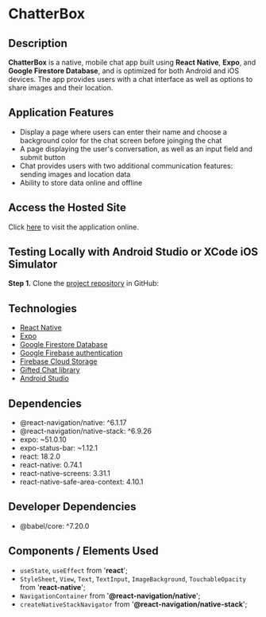 # ChatterBox

## Description

**ChatterBox** is a native, mobile chat app built using **React Native**, **Expo**, and **Google Firestore Database**, and is optimized for both Android and iOS devices. The app provides users with a chat interface as well as options to share images and their location.

## Application Features

- Display a page where users can enter their name and choose a background color for the chat screen before joinging the chat
- A page displaying the user's conversation, as well as an input field and submit button
- Chat provides users with two additional communication features: sending images and location data
- Ability to store data online and offline

## Access the Hosted Site

Click [here](https://github.com/evandanowitz/chat-app) to visit the application online.

## Testing Locally with Android Studio or XCode iOS Simulator

**Step 1.** Clone the [project repository](https://github.com/evandanowitz/chat-app) in GitHub:

## Technologies

- [React Native](https://reactnative.dev/docs/getting-started)
- [Expo](https://docs.expo.dev/)
- [Google Firestore Database](https://firebase.google.com/docs/firestore)
- [Google Firebase authentication](https://firebase.google.com/docs/auth)
- [Firebase Cloud Storage](https://firebase.google.com/docs/storage)
- [Gifted Chat library](https://github.com/FaridSafi/react-native-gifted-chat)
- [Android Studio](https://developer.android.com/reference/org/w3c/dom/Document)

## Dependencies

- @react-navigation/native: ^6.1.17  
- @react-navigation/native-stack: ^6.9.26
- expo: ~51.0.10
- expo-status-bar: ~1.12.1
- react: 18.2.0
- react-native: 0.74.1
- react-native-screens: 3.31.1
- react-native-safe-area-context: 4.10.1

## Developer Dependencies

- @babel/core: ^7.20.0

## Components / Elements Used

- `useState`, `useEffect` from '**react**';
- `StyleSheet`, `View`, `Text`, `TextInput`, `ImageBackground`, `TouchableOpacity` from '**react-native**';
- `NavigationContainer` from '**@react-navigation/native**';
- `createNativeStackNavigator` from '**@react-navigation/native-stack**';

<!-- ** Add user stories and scenarios for stakeholders, company people that aren't devs ** -->